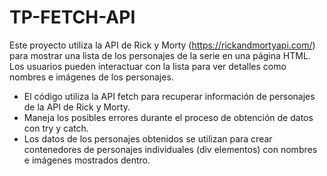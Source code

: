 # TP-FETCH-API
Este proyecto utiliza la API de Rick y Morty (https://rickandmortyapi.com/) para mostrar una lista de los personajes de la serie en una página HTML. Los usuarios pueden interactuar con la lista para ver detalles como nombres e imágenes de los personajes. 
* El código utiliza la API fetch para recuperar información de personajes de la API de Rick y Morty.
* Maneja los posibles errores durante el proceso de obtención de datos con try y catch.
* Los datos de los personajes obtenidos se utilizan para crear contenedores de personajes individuales (div elementos) con nombres e imágenes mostrados dentro.
